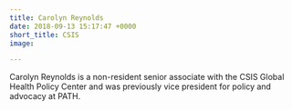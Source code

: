 ```yaml
---
title: Carolyn Reynolds
date: 2018-09-13 15:17:47 +0000
short_title: CSIS
image:

---
```

Carolyn Reynolds is a non-resident senior associate with the CSIS Global Health Policy Center and was previously vice president for policy and advocacy at PATH.
